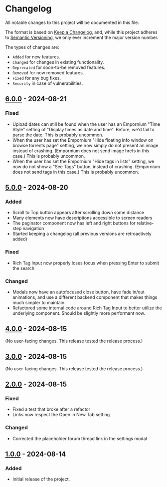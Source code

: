 # Changelog

All notable changes to this project will be documented in this file.

The format is based on [Keep a Changelog](https://keepachangelog.com/en/1.1.0/),
and, while this project adheres to [Semantic
Versioning](https://semver.org/spec/v2.0.0.html), we only ever increment the
major version number.

The types of changes are:

- `Added` for new features.
- `Changed` for changes in existing functionality.
- `Deprecated` for soon-to-be removed features.
- `Removed` for now removed features.
- `Fixed` for any bug fixes.
- `Security` in case of vulnerabilities.

## [6.0.0](https://github.com/tim784/ropes/commits/v6.0.0) - 2024-08-21

### Fixed

- Upload dates can still be found when the user has an Empornium "Time Style"
  setting of "Display times as date and time". Before, we'd fail to parse the
  date. This is probably uncommon.
- When the user has set the Empornium "Hide floating info window on browse
  torrents page" setting, we now simply do not present an image instead of
  crashing. (Empornium does not send image hrefs in this case.) This is probably uncommon.
- When the user has set the Empornium "Hide tags in lists" setting, we now do
  not show a "See Tags" button, instead of crashing. (Empornium does not send
  tags in this case.) This is probably uncommon.

## [5.0.0](https://github.com/tim784/ropes/commits/v5.0.0) - 2024-08-20

### Added

- Scroll to Top button appears after scrolling down some distance
- Many elements now have descriptions accessible to screen readers
- The paginator component now has left and right buttons for relative-step
  navigation
- Started keeping a changelog (all previous versions are retroactively added)

### Fixed

- Rich Tag Input now properly loses focus when pressing Enter to submit the
  search

### Changed

- Modals now have an autofocused close button, have fade in/out animations, and
  use a different backend component that makes things much simpler to maintain.
- Refactored some internal code around Rich Tag Input to better utilize the
  underlying component. Should be slightly more performant now.

## [4.0.0](https://github.com/tim784/ropes/commits/v4.0.0) - 2024-08-15

(No user-facing changes. This release tested the release process.)

## [3.0.0](https://github.com/tim784/ropes/commits/v3.0.0) - 2024-08-15

(No user-facing changes. This release tested the release process.)

## [2.0.0](https://github.com/tim784/ropes/commits/v2.0.0) - 2024-08-15

### Fixed

- Fixed a test that broke after a refactor
- Links now respect the Open in New Tab setting

### Changed

- Corrected the placeholder forum thread link in the settings modal

## [1.0.0](https://github.com/tim784/ropes/commits/v1.0.0) - 2024-08-14

### Added

- Initial release of the project.
